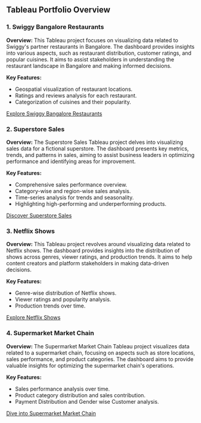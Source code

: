 ## Tableau Portfolio Overview

### 1. Swiggy Bangalore Restaurants

**Overview:** This Tableau project focuses on visualizing data related to Swiggy's partner restaurants in Bangalore. The dashboard provides insights into various aspects, such as restaurant distribution, customer ratings, and popular cuisines. It aims to assist stakeholders in understanding the restaurant landscape in Bangalore and making informed decisions.

**Key Features:**
- Geospatial visualization of restaurant locations.
- Ratings and reviews analysis for each restaurant.
- Categorization of cuisines and their popularity.

[Explore Swiggy Bangalore Restaurants](https://public.tableau.com/app/profile/ankit.kothawade/viz/SwiggyBangloreRestaurants_16997071831890/Dashboard1)

### 2. Superstore Sales

**Overview:** The Superstore Sales Tableau project delves into visualizing sales data for a fictional superstore. The dashboard presents key metrics, trends, and patterns in sales, aiming to assist business leaders in optimizing performance and identifying areas for improvement.

**Key Features:**
- Comprehensive sales performance overview.
- Category-wise and region-wise sales analysis.
- Time-series analysis for trends and seasonality.
- Highlighting high-performing and underperforming products.

[Discover Superstore Sales](https://public.tableau.com/app/profile/ankit.kothawade/viz/SuperstoreSales_16995388543710/Dashboard1)

### 3. Netflix Shows

**Overview:** This Tableau project revolves around visualizing data related to Netflix shows. The dashboard provides insights into the distribution of shows across genres, viewer ratings, and production trends. It aims to help content creators and platform stakeholders in making data-driven decisions.

**Key Features:**
- Genre-wise distribution of Netflix shows.
- Viewer ratings and popularity analysis.
- Production trends over time.

[Explore Netflix Shows](https://public.tableau.com/app/profile/ankit.kothawade/viz/NetflixShows_16994560614420/Dashboard1)

### 4. Supermarket Market Chain

**Overview:** The Supermarket Market Chain Tableau project visualizes data related to a supermarket chain, focusing on aspects such as store locations, sales performance, and product categories. The dashboard aims to provide valuable insights for optimizing the supermarket chain's operations.

**Key Features:**
- Sales performance analysis over time.
- Product category distribution and sales contribution.
- Payment Distribution and Gender wise Customer analysis.

[Dive into Supermarket Market Chain](https://public.tableau.com/app/profile/ankit.kothawade/viz/Supermarketchain/Dashboard1)

